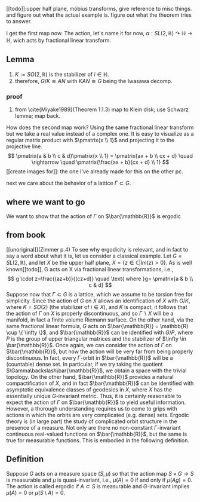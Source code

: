 [[todo]]:upper half plane, möbius transforms, give reference to misc things. and figure out what the actual example is. figure out what the theorem tries to answer.


I get the first map now. The action, let's name it for now, $\alpha : SL(2, \mathbb{R}) \curvearrowright \mathbb{H} \rightarrow \mathbb{H}$, wich acts by fractional linear transform.
## Lemma
1. $K:= SO(2, \mathbb{R})$ is the stabilizer of $i \in \mathbb{H}$.
2. therefore, $G/K \cong AN$ with $KAN \cong G$ being the Iwasawa decomp.

### proof
1. from \cite{Miyake1989}(Theorem 1.1.3) map to Klein disk; use Schwarz lemma; map back.

How does the second map work?
Using the same fractional linear transform but we take a real value instead of a complex one.
It is easy to visualize as  a regular matrix product with $\pmatrix{x \\ 1}$ and projecting it to the projective line.
$$
\pmatrix{a & b \\ c & d}\pmatrix{x \\ 1} =
\pmatrix{ax + b \\ cx + d} \quad \rightarrow \quad
\pmatrix{\frac{ax + b}{cx + d} \\ 1}
$$
[[create images for]]: the one I've already made for this on the other pc.

next we care about the behavior of a lattice $\Gamma \subset G$.

## where we want to go
We want to show that the action of $\Gamma$ on $\bar{\mathbb{R}}$ is ergodic

## from book
[[unoriginal]](Zimmer p.4)
To see why ergodicity is relevant, and in fact to say a word about what it is, let us consider a classical example.
Let $G = SL(2, \mathbb{R})$, and let $X$ be the upper half plane, $X= \{z \in \mathbb{C} | lm(z) > 0\}$.
As is well known[[todo]], G acts on X via fractional linear transformations, i.e.,
$$
g \cdot z=\frac{(az+b)}{(cz+d)}
\quad
\text{ where }g=
\pmatrix{a & b \\ c & d}
$$
Suppose now that $\Gamma \subset G$ is a lattice, which we assume to be torsion free for simplicity.
Since the action of $G$ on $X$ allows an identification of $X$ with $G/K$,
where $K = SO(2)$ (the stabilizer of $i \in X$), and $K$ is compact, it follows that the action of $\Gamma$ on $X$ is properly discontinuous, and so $\Gamma\backslash X$ will be a manifold, in fact a finite volume Riemann surface.
On the other hand, via the same fractional linear formula, $G$ acts on  $\bar{\mathbb{R}} = \mathbb{R} \cup \{ \infty \}$, and $\bar{\mathbb{R}}$ can be identified with $G/P$, where $P$ is the group of upper triangular matrices and the stabilizer of $\infty \in \bar{\mathbb{R}}$.
Once again, we can consider the action of $\Gamma$ on $\bar{\mathbb{R}}$, but now the action will be very
far from being properly discontinuous.
In fact, every $\Gamma$-orbit in $\bar{\mathbb{R}}$ will be a (countable) dense set.
In particular, if we try taking the quotient $\Gamma\backslash\bar{\mathbb{R}}$, we obtain a space with the trivial topology.
On the other hand, $\bar{\mathbb{R}}$ provides a natural compactification of $X$, and in fact $\bar{\mathbb{R}}$ can be identified with asymptotic equivalence classes of geodesics in $X$, where $X$ has the essentially unique $G$-invariant metric.
Thus, it is certainly reasonable to expect the action of $\Gamma$ on $\bar{\mathbb{R}}$ to yield useful
information.
However, a thorough understanding requires us to come to grips with actions in which the orbits are very complicated (e.g. dense) sets.
Ergodic theory is (in large part) the study of complicated orbit structure in the presence of a measure.
Not only are there no non-constant $\Gamma$-invariant continuous real-valued functions on $\bar{\mathbb{R}}$, but the same is true for measurable functions.
This is embodied in the following definition.


## Definition
Suppose $G$ acts on a measure space $(S, \mu)$ so that the action map
$S \times G \rightarrow S$ is measurable and $\mu$ is quasi-invariant, i.e., $\mu(A) = 0$ if and only if $\mu(Ag) = 0$.
The action is called ergodic if $A \subset S$ is measurable and $G$-invariant
implies $\mu(A) = 0$ or $\mu(S\setminus A) = 0$.